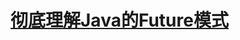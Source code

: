























































# [彻底理解Java的Future模式](https://www.cnblogs.com/cz123/p/7693064.html)